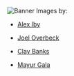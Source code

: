 ![Banner](https://bucket.mlcdn.com/a/714/714749/images/80c7b353c26ccf321d34dcb74337f9417a329cb1.png/279adf531acb3895114a4f539e50d0bd06044c08.png)
Images by:

- <span><a href="https://unsplash.com/s/photos/couple?utm_source=unsplash&amp;utm_medium=referral&amp;utm_content=creditCopyText">Alex Iby</a> 

- <span><a href="https://unsplash.com/s/photos/couple?utm_source=unsplash&amp;utm_medium=referral&amp;utm_content=creditCopyText">Joel Overbeck</a></span>

- <span><a href="https://unsplash.com/s/photos/couple?utm_source=unsplash&amp;utm_medium=referral&amp;utm_content=creditCopyText">Clay Banks</a></span>

- <span><a href="https://unsplash.com/s/photos/couple?utm_source=unsplash&amp;utm_medium=referral&amp;utm_content=creditCopyText">Mayur Gala</a></span>


